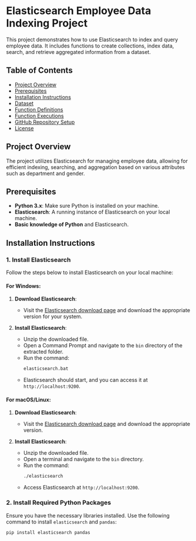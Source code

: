 
# Elasticsearch Employee Data Indexing Project

This project demonstrates how to use Elasticsearch to index and query employee data. It includes functions to create collections, index data, search, and retrieve aggregated information from a dataset.

## Table of Contents

- [Project Overview](#project-overview)
- [Prerequisites](#prerequisites)
- [Installation Instructions](#installation-instructions)
- [Dataset](#dataset)
- [Function Definitions](#function-definitions)
- [Function Executions](#function-executions)
- [GitHub Repository Setup](#github-repository-setup)
- [License](#license)

## Project Overview

The project utilizes Elasticsearch for managing employee data, allowing for efficient indexing, searching, and aggregation based on various attributes such as department and gender.

## Prerequisites

- **Python 3.x**: Make sure Python is installed on your machine.
- **Elasticsearch**: A running instance of Elasticsearch on your local machine.
- **Basic knowledge of Python** and Elasticsearch.

## Installation Instructions

### 1. Install Elasticsearch

Follow the steps below to install Elasticsearch on your local machine:

#### For Windows:

1. **Download Elasticsearch**:
   - Visit the [Elasticsearch download page](https://www.elastic.co/downloads/elasticsearch) and download the appropriate version for your system.

2. **Install Elasticsearch**:
   - Unzip the downloaded file.
   - Open a Command Prompt and navigate to the `bin` directory of the extracted folder.
   - Run the command:
     ```bash
     elasticsearch.bat
     ```
   - Elasticsearch should start, and you can access it at `http://localhost:9200`.

#### For macOS/Linux:

1. **Download Elasticsearch**:
   - Visit the [Elasticsearch download page](https://www.elastic.co/downloads/elasticsearch) and download the appropriate version.

2. **Install Elasticsearch**:
   - Unzip the downloaded file.
   - Open a terminal and navigate to the `bin` directory.
   - Run the command:
     ```bash
     ./elasticsearch
     ```
   - Access Elasticsearch at `http://localhost:9200`.

### 2. Install Required Python Packages

Ensure you have the necessary libraries installed. Use the following command to install `elasticsearch` and `pandas`:

```bash
pip install elasticsearch pandas

